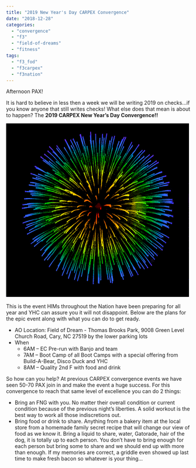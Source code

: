 ```yaml
---
title: "2019 New Year's Day CARPEX Convergence"
date: "2018-12-28"
categories: 
  - "convergence"
  - "f3"
  - "field-of-dreams"
  - "fitness"
tags: 
  - "f3_fod"
  - "f3carpex"
  - "f3nation"
---
```


Afternoon PAX!

It is hard to believe in less then a week we will be writing 2019 on checks…if you know anyone that still writes checks! What else does that mean is about to happen? The **2019 CARPEX New Year’s Day Convergence!!**

![Image result for fireworks gif](images/giphy.gif)

This is the event HIMs throughout the Nation have been preparing for all year and YHC can assure you it will not disappoint. Below are the plans for the epic event along with what you can do to get ready.

- AO Location: Field of Dream - Thomas Brooks Park, 9008 Green Level Church Road, Cary, NC 27519 by the lower parking lots
- When
    - 6AM – EC Pre-run with Banjo and team
    - 7AM – Boot Camp of all Boot Camps with a special offering from Build-A-Bear, Disco Duck and YHC
    - 8AM – Quality 2nd F with food and drink

So how can you help? At previous CARPEX convergence events we have seen 50-70 PAX join in and make the event a huge success. For this convergence to reach that same level of excellence you can do 2 things:

- Bring an FNG with you. No matter their overall condition or current condition because of the previous night’s liberties. A solid workout is the best way to work all those indiscretions out.
- Bring food or drink to share. Anything from a bakery item at the local store from a homemade family secret recipe that will change our view of food as we know it. Bring a liquid to share, water, Gatorade, hair of the dog, it is totally up to each person. You don’t have to bring enough for each person but bring some to share and we should end up with more than enough. If my memories are correct, a griddle even showed up last time to make fresh bacon so whatever is your thing…
